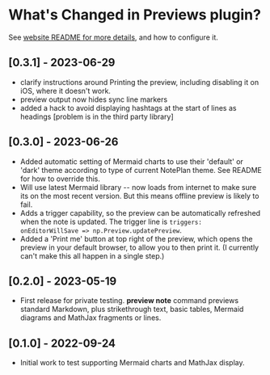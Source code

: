 # What's Changed in Previews plugin?
See [website README for more details](https://github.com/NotePlan/plugins/tree/main/np.Preview), and how to configure it.

## [0.3.1] - 2023-06-29
- clarify instructions around Printing the preview, including disabling it on iOS, where it doesn't work.
- preview output now hides sync line markers
- added a hack to avoid displaying hashtags at the start of lines as headings [problem is in the third party library]

## [0.3.0] - 2023-06-26
- Added automatic setting of Mermaid charts to use their 'default' or 'dark' theme according to type of current NotePlan theme. See README for how to override this.
- Will use latest Mermaid library -- now loads from internet to make sure its on the most recent version. But this means offline preview is likely to fail.
- Adds a trigger capability, so the preview can be automatically refreshed when the note is updated. The trigger line is `triggers: onEditorWillSave => np.Preview.updatePreview`.
- Added a 'Print me' button at top right of the preview, which opens the preview in your default browser, to allow you to then print it. (I currently can't make this all happen in a single step.)

## [0.2.0] - 2023-05-19
- First release for private testing. **preview note** command previews standard Markdown, plus strikethrough text, basic tables, Mermaid diagrams and MathJax fragments or lines.

## [0.1.0] - 2022-09-24
- Initial work to test supporting Mermaid charts and MathJax display.
